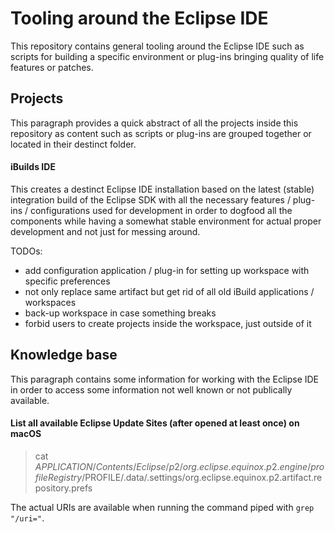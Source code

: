 # Tooling around the Eclipse IDE

This repository contains general tooling around the Eclipse IDE such as scripts for building a
specific environment or plug-ins bringing quality of life features or patches.

## Projects

This paragraph provides a quick abstract of all the projects inside this repository as content such
as scripts or plug-ins are grouped together or located in their destinct folder.

#### iBuilds IDE

This creates a destinct Eclipse IDE installation based on the latest (stable) integration build of
the Eclipse SDK with all the necessary features / plug-ins / configurations used for development in
order to dogfood all the components while having a somewhat stable environment for actual proper
development and not just for messing around.

TODOs:
- add configuration application / plug-in for setting up workspace with specific preferences
- not only replace same artifact but get rid of all old iBuild applications / workspaces
- back-up workspace in case something breaks
- forbid users to create projects inside the workspace, just outside of it

## Knowledge base

This paragraph contains some information for working with the Eclipse IDE in order to access some
information not well known or not publically available.

#### List all available Eclipse Update Sites (after opened at least once) on macOS
> cat $APPLICATION/Contents/Eclipse/p2/org.eclipse.equinox.p2.engine/profileRegistry/$PROFILE/.data/.settings/org.eclipse.equinox.p2.artifact.repository.prefs

The actual URIs are available when running the command piped with `grep "/uri="`.
